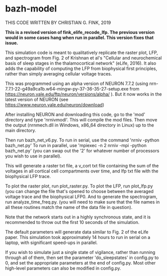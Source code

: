 # bazh-model
THIS CODE WRITTEN BY CHRISTIAN G. FINK, 2019

**This is a revised version of fink_elife_recode_lfp. The previous version would in some cases hang when run in parallel. This version
fixes that issue.**

This simulation code is meant to qualitatively replicate the raster plot, LFP, and spectrogram from Fig. 2 
of Krishnan et al's "Cellular and neurochemical basis of sleep stages in the thalamocortical network" 
(eLife, 2016). It also adds the capability of computing the LFP from biophysical first principles, rather
than simply averaging cellular voltage traces.

This was programmed using an alpha version of NEURON 7.7.2 (using nrn-7.7.1-22-g49a9ca1b.w64-mingw-py-37-36-35-27-setup.exe from https://neuron.yale.edu/ftp/neuron/versions/alpha/ ). But it now works in the latest version of NEURON (see https://www.neuron.yale.edu/neuron/download)

After installing NEURON and downloading this code, go to the 'mod' directory and type 'nrnivmodl'. 
This will compile the mod files. Then move the output (nrnmech.dll in Windows,
x86_64 directory in Linux) up to the main directory.

Then run bazh_net_v6.py. 
To run in serial, use the command 'nrniv -python bazh_net.py'
To run in parallel, use 'mpiexec -n 2 nrniv -mpi -python bazh_net.py' 
(you can swap out the '2' for whatever number of processors you wish to use in parallel).

This will generate a raster txt file, a v_cort txt file containing the sum of the voltages in all
cortical cell compartments over time, and lfp txt file with the biophysical LFP trace.

To plot the raster plot, run plot_raster.py. To plot the LFP, run plot_lfp.py (you can change the file that's opened to choose between
the averaged voltage trace and the biophysical LFP0. And to generate the spectrogram, run analyze_time_freq.py. 
(you will need to make sure that the file names in all these routines match the name of the data file in question).

Note that the network starts out in a highly synchronous state, and it is recommended to throw out the first 10 seconds
of the simulation.

The default parameters will generate data similar to Fig. 2 of the eLife paper.
This simulation took approximately 14 hours to run in serial on a laptop, with significant speed-ups in parallel.

If you wish to simulate just a single state of vigilance, rather than running through all of them, then 
set the parameter 'do_sleepstates' in config.py to 0, and set the appropriate parameters at the end of config.py.
Most other high-level parameters can also be modified in config.py.

